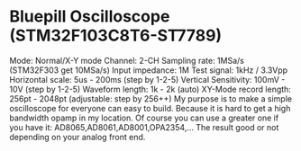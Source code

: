 # Bluepill Oscilloscope (STM32F103C8T6-ST7789)

Mode: Normal/X-Y mode
Channel: 2-CH
Sampling rate: 1MSa/s  (STM32F303 get 10MSa/s)
Input impedance: 1M
Test signal: 1kHz / 3.3Vpp
Horizontal scale: 5us - 200ms (step by 1-2-5)
Vertical Sensitivity: 100mV - 10V (step by 1-2-5)
Waveform length: 1k - 2k (auto)
XY-Mode record length: 256pt - 2048pt (adjustable: step by 256++)
My purpose is to make a simple oscilloscope for everyone can easy to build. Because it is hard to get a high bandwidth opamp in my location. Of course you can use a greater one if you have it: AD8065,AD8061,AD8001,OPA2354,... The result good or not depending on your analog front end.
